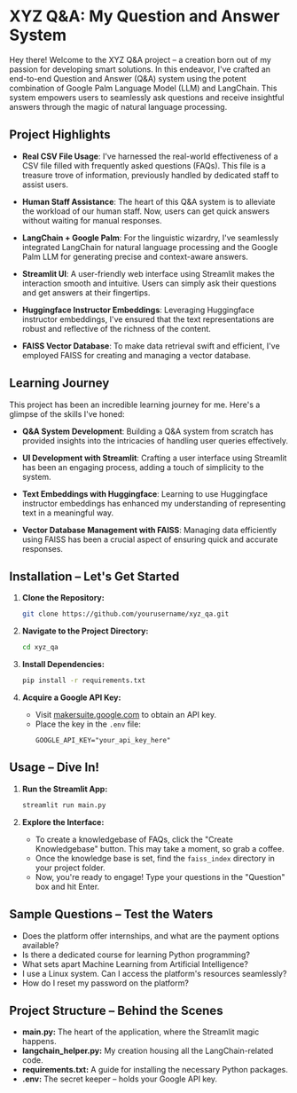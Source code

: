 # XYZ Q&A: My Question and Answer System

Hey there! Welcome to the XYZ Q&A project – a creation born out of my passion for developing smart solutions. In this endeavor, I've crafted an end-to-end Question and Answer (Q&A) system using the potent combination of Google Palm Language Model (LLM) and LangChain. This system empowers users to seamlessly ask questions and receive insightful answers through the magic of natural language processing.

## Project Highlights

- **Real CSV File Usage**: I've harnessed the real-world effectiveness of a CSV file filled with frequently asked questions (FAQs). This file is a treasure trove of information, previously handled by dedicated staff to assist users.
  
- **Human Staff Assistance**: The heart of this Q&A system is to alleviate the workload of our human staff. Now, users can get quick answers without waiting for manual responses.

- **LangChain + Google Palm**: For the linguistic wizardry, I've seamlessly integrated LangChain for natural language processing and the Google Palm LLM for generating precise and context-aware answers.

- **Streamlit UI**: A user-friendly web interface using Streamlit makes the interaction smooth and intuitive. Users can simply ask their questions and get answers at their fingertips.

- **Huggingface Instructor Embeddings**: Leveraging Huggingface instructor embeddings, I've ensured that the text representations are robust and reflective of the richness of the content.

- **FAISS Vector Database**: To make data retrieval swift and efficient, I've employed FAISS for creating and managing a vector database.

## Learning Journey

This project has been an incredible learning journey for me. Here's a glimpse of the skills I've honed:

- **Q&A System Development**: Building a Q&A system from scratch has provided insights into the intricacies of handling user queries effectively.

- **UI Development with Streamlit**: Crafting a user interface using Streamlit has been an engaging process, adding a touch of simplicity to the system.

- **Text Embeddings with Huggingface**: Learning to use Huggingface instructor embeddings has enhanced my understanding of representing text in a meaningful way.

- **Vector Database Management with FAISS**: Managing data efficiently using FAISS has been a crucial aspect of ensuring quick and accurate responses.

## Installation – Let's Get Started

1. **Clone the Repository:**
    ```bash
    git clone https://github.com/yourusername/xyz_qa.git
    ```

2. **Navigate to the Project Directory:**
    ```bash
    cd xyz_qa
    ```

3. **Install Dependencies:**
    ```bash
    pip install -r requirements.txt
    ```

4. **Acquire a Google API Key:**
   - Visit [makersuite.google.com](https://makersuite.google.com/) to obtain an API key.
   - Place the key in the `.env` file:
        ```env
        GOOGLE_API_KEY="your_api_key_here"
        ```

## Usage – Dive In!

1. **Run the Streamlit App:**
    ```bash
    streamlit run main.py
    ```

2. **Explore the Interface:**
    - To create a knowledgebase of FAQs, click the "Create Knowledgebase" button. This may take a moment, so grab a coffee.
    - Once the knowledge base is set, find the `faiss_index` directory in your project folder.
    - Now, you're ready to engage! Type your questions in the "Question" box and hit Enter.

## Sample Questions – Test the Waters

- Does the platform offer internships, and what are the payment options available?
- Is there a dedicated course for learning Python programming?
- What sets apart Machine Learning from Artificial Intelligence?
- I use a Linux system. Can I access the platform's resources seamlessly?
- How do I reset my password on the platform?

## Project Structure – Behind the Scenes

- **main.py:** The heart of the application, where the Streamlit magic happens.
- **langchain_helper.py:** My creation housing all the LangChain-related code.
- **requirements.txt:** A guide for installing the necessary Python packages.
- **.env:** The secret keeper – holds your Google API key.
